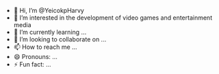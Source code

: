 - 👋 Hi, I’m @YeicokpHarvy
- 👀 I’m interested in the development of video games and entertainment media
- 🌱 I’m currently learning ...
- 💞️ I’m looking to collaborate on ...
- 📫 How to reach me ...
- 😄 Pronouns: ...
- ⚡ Fun fact: ...

<!---
YeicokpHarvy/YeicokpHarvy is a ✨ special ✨ repository because its `README.md` (this file) appears on your GitHub profile.
You can click the Preview link to take a look at your changes.
--->
